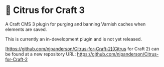 🍊 Citrus for Craft 3
=====
A Craft CMS 3 plugin for purging and banning Varnish caches when elements are saved.

This is currently an in-development plugin and is not yet released.

[https://github.com/njpanderson/Citrus-for-Craft-2](Citrus for Craft 2) can be found at a new repository URL:
https://github.com/njpanderson/Citrus-for-Craft-2